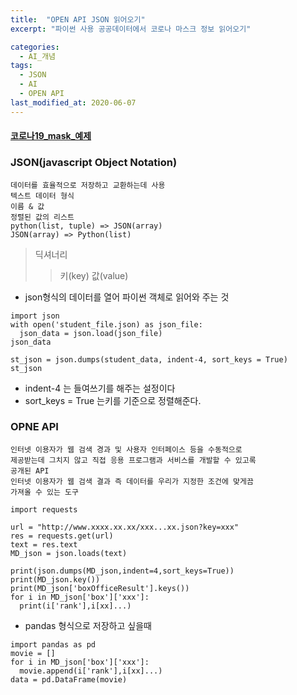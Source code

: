 ```yaml
---
title:  "OPEN API JSON 읽어오기"
excerpt: "파이썬 사용 공공데이터에서 코로나 마스크 정보 읽어오기"

categories:
  - AI_개념
tags:
  - JSON
  - AI
  - OPEN API
last_modified_at: 2020-06-07
---
```

#### [코로나19_mask_예제](https://github.com/limjun92/limjun92.github.io/blob/master/ipynb/corona19_mask.ipynb)

### JSON(javascript Object Notation)
    데이터를 효율적으로 저장하고 교환하는데 사용
    텍스트 데이터 형식
    이름 & 값
    정렬된 값의 리스트
    python(list, tuple) => JSON(array)
    JSON(array) => Python(list)

>딕셔너리
>>키(key) 값(value)

* json형식의 데이터를 열어 파이썬 객체로 읽어와 주는 것
```
import json 
with open('student_file.json) as json_file:
  json_data = json.load(json_file)
json_data
```
```
st_json = json.dumps(student_data, indent-4, sort_keys = True)
st_json
```
* indent-4 는 들여쓰기를 해주는 설정이다
* sort_keys = True 는키를 기준으로 정렬해준다.

### OPNE API
    인터넷 이용자가 웹 검색 경과 및 사용자 인터페이스 등을 수동적으로
    제공받는데 그치지 않고 직접 응용 프로그램과 서비스를 개발할 수 있고록
    공개된 API
    인터넷 이용자가 웹 검색 결과 즉 데이터를 우리가 지정한 조건에 맞게끔
    가져올 수 있는 도구



```
import requests

url = "http://www.xxxx.xx.xx/xxx...xx.json?key=xxx"
res = requests.get(url)
text = res.text
MD_json = json.loads(text) 

print(json.dumps(MD_json,indent=4,sort_keys=True))
print(MD_json.key())
print(MD_json['boxOfficeResult'].keys())
for i in MD_json['box']['xxx']:
  print(i['rank'],i[xx]...)
```
* pandas 형식으로 저장하고 싶을때
```
import pandas as pd
movie = []
for i in MD_json['box']['xxx']:
  movie.append(i['rank'],i[xx]...)
data = pd.DataFrame(movie)
```
